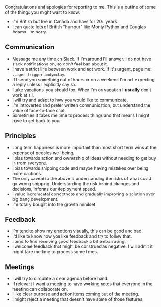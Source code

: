 Congratulations and apologies for reporting to me. This is a outline of some of the things you might want to know:

* I'm British but live in Canada and have for 20+ years.
* I can quote lots of British "humour" like Monty Python and Douglas Adams. I'm sorry.

## Communication

* Message me any time on Slack. If I'm around I'll answer. I do not have slack notifications on, so don't feel bad about it.
* I have a strict line between work and not work. If it's urgent, page me: `.pager trigger andymckay`.
* If I send you something out of hours or on a weekend I'm not expecting a reply unless I explicitly say so.
* I take vacations, you should too. When I'm on vacation I **usually** don't work at all.
* I will try and adapt to how you would like to communicate. 
* I'm introverted and prefer written communication, but understand the value of face-to-face chat. 
* Sometimes it takes me time to process things and that means I might have to get back to you.

## Principles

* Long term happiness is more important than most short term wins at the expense of peoples well being.
* I bias towards action and ownership of ideas without needing to get buy in from everyone.
* I bias towards shipping code and maybe having mistakes over being more cautions.
* The only caveat to the above is understanding the risks of what could go wrong shipping. Understanding the risk behind changes and decisions, informs our deployment speed.
* I value incremental correctness and gradually improving a solution over big bang development.
* I'm totally bought into the growth mindset.

## Feedback

* I'm tend to show my emotions visually, this can be good and bad.
* I'd like to know how you like feedback and try to follow that.
* I tend to find receiving good feedback a bit embarrasing.
* I welcome feedback that might be construed as negative. I will admit it might take me time to process some times.

## Meetings

* I will try to circulate a clear agenda before hand.
* If relevant I want a meeting to have working notes that everyone in the meeting can collaborate on.
* I like clear purpose and action items coming out of the meeting.
* I might reject a meeting that doesn't have some of those features.
